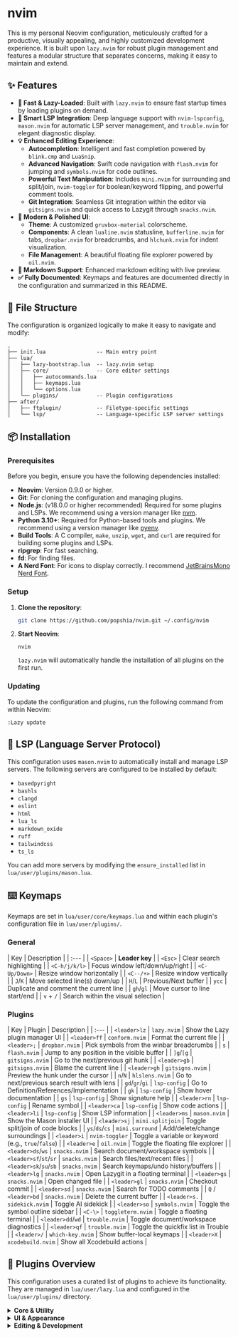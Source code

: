 # nvim

This is my personal Neovim configuration, meticulously crafted for a productive, visually appealing, and highly customized development experience. It is built upon `lazy.nvim` for robust plugin management and features a modular structure that separates concerns, making it easy to maintain and extend.

## ✨ Features

-   **🚀 Fast & Lazy-Loaded**: Built with `lazy.nvim` to ensure fast startup times by loading plugins on demand.
-   **🧠 Smart LSP Integration**: Deep language support with `nvim-lspconfig`, `mason.nvim` for automatic LSP server management, and `trouble.nvim` for elegant diagnostic display.
-   **💡 Enhanced Editing Experience**:
    -   **Autocompletion**: Intelligent and fast completion powered by `blink.cmp` and `LuaSnip`.
    -   **Advanced Navigation**: Swift code navigation with `flash.nvim` for jumping and `symbols.nvim` for code outlines.
    -   **Powerful Text Manipulation**: Includes `mini.nvim` for surrounding and split/join, `nvim-toggler` for boolean/keyword flipping, and powerful comment tools.
    -   **Git Integration**: Seamless Git integration within the editor via `gitsigns.nvim` and quick access to Lazygit through `snacks.nvim`.
-   **🎨 Modern & Polished UI**:
    -   **Theme**: A customized `gruvbox-material` colorscheme.
    -   **Components**: A clean `lualine.nvim` statusline, `bufferline.nvim` for tabs, `dropbar.nvim` for breadcrumbs, and `hlchunk.nvim` for indent visualization.
    -   **File Management**: A beautiful floating file explorer powered by `oil.nvim`.
-   **📝 Markdown Support**: Enhanced markdown editing with live preview.
-   **✅ Fully Documented**: Keymaps and features are documented directly in the configuration and summarized in this README.

## 📂 File Structure

The configuration is organized logically to make it easy to navigate and modify:

```
.
├── init.lua                -- Main entry point
├── lua/
│   ├── lazy-bootstrap.lua  -- lazy.nvim setup
│   ├── core/               -- Core editor settings
│   │   ├── autocommands.lua
│   │   ├── keymaps.lua
│   │   └── options.lua
│   └── plugins/            -- Plugin configurations
├── after/
│   ├── ftplugin/           -- Filetype-specific settings
│   └── lsp/                -- Language-specific LSP server settings
```

## 📦 Installation

### Prerequisites

Before you begin, ensure you have the following dependencies installed:

-   **Neovim**: Version 0.9.0 or higher.
-   **Git**: For cloning the configuration and managing plugins.
-   **Node.js**: (v18.0.0 or higher recommended) Required for some plugins and LSPs. We recommend using a version manager like [nvm](https://github.com/nvm-sh/nvm).
-   **Python 3.10+**: Required for Python-based tools and plugins. We recommend using a version manager like [pyenv](https://github.com/pyenv/pyenv).
-   **Build Tools**: A C compiler, `make`, `unzip`, `wget`, and `curl` are required for building some plugins and LSPs.
-   **ripgrep**: For fast searching.
-   **fd**: For finding files.
-   **A Nerd Font**: For icons to display correctly. I recommend [JetBrainsMono Nerd Font](https://www.nerdfonts.com/font-downloads).

### Setup

1.  **Clone the repository**:
    ```bash
    git clone https://github.com/popshia/nvim.git ~/.config/nvim
    ```
2.  **Start Neovim**:
    ```
    nvim
    ```
    `lazy.nvim` will automatically handle the installation of all plugins on the first run.

### Updating

To update the configuration and plugins, run the following command from within Neovim:

```
:Lazy update
```

## 🤖 LSP (Language Server Protocol)

This configuration uses `mason.nvim` to automatically install and manage LSP servers. The following servers are configured to be installed by default:

- `basedpyright`
- `bashls`
- `clangd`
- `eslint`
- `html`
- `lua_ls`
- `markdown_oxide`
- `ruff`
- `tailwindcss`
- `ts_ls`

You can add more servers by modifying the `ensure_installed` list in `lua/user/plugins/mason.lua`.

## ⌨️ Keymaps

Keymaps are set in `lua/user/core/keymaps.lua` and within each plugin's configuration file in `lua/user/plugins/`.

### General

| Key | Description |
| :--- |
| `<Space>` | **Leader key** |
| `<Esc>` | Clear search highlighting |
| `<C-h/j/k/l>` | Focus window left/down/up/right |
| `<C-Up/Down>` | Resize window horizontally |
| `<C--/+>` | Resize window vertically |
| `J`/`K` | Move selected line(s) down/up |
| `H`/`L` | Previous/Next buffer |
| `ycc` | Duplicate and comment the current line |
| `gh`/`gl` | Move cursor to line start/end |
| `v` + `/` | Search within the visual selection |

### Plugins

| Key | Plugin | Description |
| :--- |
| `<leader>lz` | `lazy.nvim` | Show the Lazy plugin manager UI |
| `<leader>ff` | `conform.nvim` | Format the current file |
| `<leader>;` | `dropbar.nvim` | Pick symbols from the winbar breadcrumbs |
| `s` | `flash.nvim` | Jump to any position in the visible buffer |
| `]g`/`[g` | `gitsigns.nvim` | Go to the next/previous git hunk |
| `<leader>gb` | `gitsigns.nvim` | Blame the current line |
| `<leader>gh` | `gitsigns.nvim` | Preview the hunk under the cursor |
| `n`/`N` | `hlslens.nvim` | Go to next/previous search result with lens |
| `gd`/`gr`/`gi` | `lsp-config` | Go to Definition/References/Implementation |
| `gk` | `lsp-config` | Show hover documentation |
| `gs` | `lsp-config` | Show signature help |
| `<leader>rn` | `lsp-config` | Rename symbol |
| `<leader>ca` | `lsp-config` | Show code actions |
| `<leader>li` | `lsp-config` | Show LSP information |
| `<leader>ms` | `mason.nvim` | Show the Mason installer UI |
| `<leader>sj` | `mini.splitjoin` | Toggle split/join of code blocks |
| `ys`/`ds`/`cs` | `mini.surround` | Add/delete/change surroundings |
| `<leader>i` | `nvim-toggler` | Toggle a variable or keyword (e.g., `true`/`false`) |
| `<leader>e` | `oil.nvim` | Toggle the floating file explorer |
| `<leader>ds`/`ws` | `snacks.nvim` | Search document/workspace symbols |
| `<leader>sf`/`st`/`sr` | `snacks.nvim` | Search files/text/recent files |
| `<leader>sk`/`su`/`sb` | `snacks.nvim` | Search keymaps/undo history/buffers |
| `<leader>lg` | `snacks.nvim` | Open Lazygit in a floating terminal |
| `<leader>gs` | `snacks.nvim` | Open changed file |
| `<leader>gl` | `snacks.nvim` | Checkout commit |
| `<leader>sd` | `snacks.nvim` | Search for TODO comments |
| `Q` / `<leader>bd` | `snacks.nvim` | Delete the current buffer |
| `<leader>s.` | `sidekick.nvim` | Toggle AI sidekick |
| `<leader>so` | `symbols.nvim` | Toggle the symbol outline sidebar |
| `<C-\>` | `toggleterm.nvim` | Toggle a floating terminal |
| `<leader>dd`/`wd` | `trouble.nvim` | Toggle document/workspace diagnostics |
| `<leader>qf` | `trouble.nvim` | Toggle the quickfix list in Trouble |
| `<leader>/` | `which-key.nvim` | Show buffer-local keymaps |
| `<leader>X` | `xcodebuild.nvim` | Show all Xcodebuild actions |

## 🔌 Plugins Overview

This configuration uses a curated list of plugins to achieve its functionality. They are managed in `lua/user/lazy.lua` and configured in the `lua/user/plugins/` directory.

<details>
<summary><strong>Core & Utility</strong></summary>

-   **[lazy.nvim](https://github.com/folke/lazy.nvim)**: The plugin manager.
-   **[mason.nvim](https://github.com/williamboman/mason.nvim)**: Manages LSP servers, DAP servers, linters, and formatters.
-   **[nvim-lspconfig](https://github.com/neovim/nvim-lspconfig)**: Configurations for the Neovim LSP client.
-   **[conform.nvim](https://github.com/stevearc/conform.nvim)**: A lightweight and opinionated formatting plugin.
-   **[snacks.nvim](https://github.com/folke/snacks.nvim)**: A collection of useful UI components and utilities.
-   **[toggleterm.nvim](https://github.com/akinsho/toggleterm.nvim)**: A powerful terminal manager.
-   **[which-key.nvim](https://github.com/folke/which-key.nvim)**: Displays a popup with possible keybindings.
-   **[todo-comments.nvim](https://github.com/folke/todo-comments.nvim)**: Highlights and searches for TODO comments.
-   **[guess-indent.nvim](https://github.com/nmac427/guess-indent.nvim)**: Automatic indentation style detection.
-   **[auto-cmdheight.nvim](https://github.com/jake-stewart/auto-cmdheight.nvim)**: Automatically adjusts the command line height.
-   **[store.nvim](https://github.com/alex-popov-tech/store.nvim)**: A plugin for managing notes and snippets.

</details>

<details>
<summary><strong>UI & Appearance</strong></summary>

-   **[gruvbox-material](https://github.com/sainnhe/gruvbox-material)**: The primary colorscheme.
-   **[lualine.nvim](https://github.com/nvim-lualine/lualine.nvim)**: A feature-rich statusline.
-   **[bufferline.nvim](https://github.com/akinsho/bufferline.nvim)**: A stylish buffer line (tabs).
-   **[dropbar.nvim](https://github.com/Bekaboo/dropbar.nvim)**: IDE-like breadcrumbs in the winbar.
-   **[symbols.nvim](https://github.com/oskarrrrrrr/symbols.nvim)**: A sidebar for viewing code symbols.
-   **[sidekick.nvim](https://github.com/folke/sidekick.nvim)**: A diagnostics sidebar.
-   **[hlchunk.nvim](https://github.com/shellRaining/hlchunk.nvim)**: Highlights the current code chunk/indentation level.
-   **[smear-cursor.nvim](https://github.com/sphamba/smear-cursor.nvim)**: A fun cursor animation plugin.
-   **[nvim-highlight-colors](https://github.com/brenoprata10/nvim-highlight-colors)**: Highlights color codes in your files.
-   **[visual-whitespace.nvim](https://github.com/mcauley-penney/visual-whitespace.nvim)**: Shows whitespace characters in visual mode.
-   **[colorful-menu.nvim](https://github.com/xzbdmw/colorful-menu.nvim)**: Adds color to the completion menu.
-   **[tiny-inline-diagnostic.nvim](https://github.com/rachartier/tiny-inline-diagnostic.nvim)**: Displays diagnostics inline.
-   **[neoscroll.nvim](https://github.com/karb94/neoscroll.nvim)**: Smooth scrolling for Neovim.
-   **[hlslens.nvim](https://github.com/kevinhwang91/nvim-hlslens)**: Shows a lens for search results.

</details>

<details>
<summary><strong>Editing & Development</strong></summary>

-   **[nvim-treesitter](https://github.com/nvim-treesitter/nvim-treesitter)**: Provides advanced syntax highlighting and code parsing.
-   **[blink.cmp](https://github.com/saghen/blink.cmp)**: A fast and feature-rich autocompletion engine.
-   **[LuaSnip](https://github.com/L3MON4D3/LuaSnip)**: A powerful snippet engine.
-   **[flash.nvim](https://github.com/folke/flash.nvim)**: In-editor navigation via quick text jumps.
-   **[oil.nvim](https://github.com/stevearc/oil.nvim)**: A modern file explorer that edits the filesystem like a buffer.
-   **[gitsigns.nvim](https://github.com/lewis6991/gitsigns.nvim)**: Git integration in the sign column.
-   **[trouble.nvim](https://github.com/folke/trouble.nvim)**: A pretty list for diagnostics, references, and more.
-   **[mini.nvim](https://github.com/echasnovski/mini.nvim)**: A collection of minimal, single-file plugins (`ai`, `surround`, `splitjoin`).
-   **[Comment.nvim](https://github.com/numToStr/Comment.nvim)**: Smart commenting.
-   **[nvim-autopairs](https://github.com/windwp/nvim-autopairs)**: Automatically inserts and manages pairs of brackets, quotes, etc.
-   **[markview.nvim](https://github.com/OXY2DEV/markview.nvim)**: Markdown preview.
-   **[nvim-toggler](https://github.com/nguyenvukhang/nvim-toggler)**: Toggles keywords and values (e.g., `true` to `false`).
-   **[alternative.nvim](https://github.com/Goose97/alternative.nvim)**: Quickly edit code using predefined rules.
-   **[nvim-ts-autotag](https://github.com/windwp/nvim-ts-autotag)**: Automatically closes and renames HTML tags.
-   **[tailwind-tools.nvim](https://github.com/luckasRanarison/tailwind-tools.nvim)**: Tools for Tailwind CSS.
-   **[nvim-dap](https://github.com/mfussenegger/nvim-dap)** & **[nvim-dap-ui](https://github.com/rcarriga/nvim-dap-ui)**: Debug Adapter Protocol support.
-   **[xcodebuild.nvim](https://github.com/wojciech-kulik/xcodebuild.nvim)**: Xcode build integration.
-   **[leetcode.nvim](https://github.com/kawre/leetcode.nvim)**: LeetCode integration.

</details>

